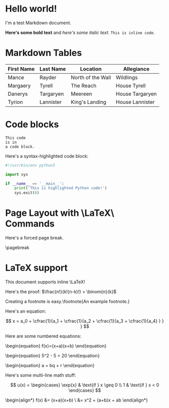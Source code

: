 # Hello world!

I'm a test Markdown document.

**Here's some bold text** and *here's some italic text*. `This is inline code`.

# Markdown Tables

First Name  |  Last Name  |  Location           |  Allegiance
------------|-------------|---------------------|-----------------
Mance       |  Rayder     |  North of the Wall  |  Wildlings
Margaery    |  Tyrell     |  The Reach          |  House Tyrell
Danerys     |  Targaryen  |  Meereen            |  House Targaryen
Tyrion      |  Lannister  |  King's Landing     |  House Lannister

# Code blocks

    This code
    is in
    a code block.

Here's a syntax-highlighted code block:

```python
#!/usr/bin/env python3

import sys

if __name__ == '__main__':
    print('This is highlighted Python code!')
    sys.exit(0)
```

# Page Layout with \LaTeX\ Commands

Here's a forced page break.

\pagebreak

# LaTeX support

This document supports inline \LaTeX!

Here's the proof: $\frac{n!}{k!(n-k)!} = \binom{n}{k}$

Creating a footnote is easy.\footnote{An example footnote.}

Here's an equation:

$$
  x = a_0 + \cfrac{1}{a_1
          + \cfrac{1}{a_2
          + \cfrac{1}{a_3 + \cfrac{1}{a_4} } } }
$$

Here are some numbered equations:

\begin{equation} 
 f(x)=(x+a)(x+b)
\end{equation}


\begin{equation}
5^2 - 5 = 20
\end{equation}


\begin{equation}
a = bq + r
\end{equation}

Here's some multi-line math stuff:

$$
 u(x) =
  \begin{cases}
   \exp{x} & \text{if } x \geq 0 \\
   1       & \text{if } x < 0
  \end{cases}
$$

\begin{align*}
 f(x) &= (x+a)(x+b) \\
 &= x^2 + (a+b)x + ab
\end{align*}
